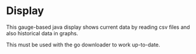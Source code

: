 # Display

This gauge-based java display shows current data by reading csv files and also historical data in graphs.

This must be used with the go downloader to work up-to-date.
